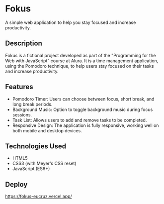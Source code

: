 # Fokus

A simple web application to help you stay focused and increase productivity.

## Description

Fokus is a fictional project developed as part of the "Programming for the Web with JavaScript" course at Alura. It is a time management application, using the Pomodoro technique, to help users stay focused on their tasks and increase productivity.

## Features

- Pomodoro Timer: Users can choose between focus, short break, and long break periods.
- Background Music: Option to toggle background music during focus sessions.
- Task List: Allows users to add and remove tasks to be completed.
- Responsive Design: The application is fully responsive, working well on both mobile and desktop devices.

## Technologies Used

- HTML5
- CSS3 (with Meyer's CSS reset)
- JavaScript (ES6+)

## Deploy

https://fokus-eucruz.vercel.app/


